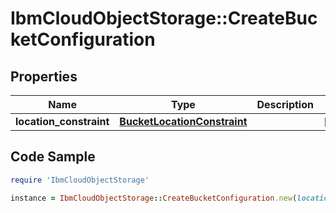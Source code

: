 # IbmCloudObjectStorage::CreateBucketConfiguration

## Properties

Name | Type | Description | Notes
------------ | ------------- | ------------- | -------------
**location_constraint** | [**BucketLocationConstraint**](BucketLocationConstraint.md) |  | [optional] 

## Code Sample

```ruby
require 'IbmCloudObjectStorage'

instance = IbmCloudObjectStorage::CreateBucketConfiguration.new(location_constraint: null)
```


